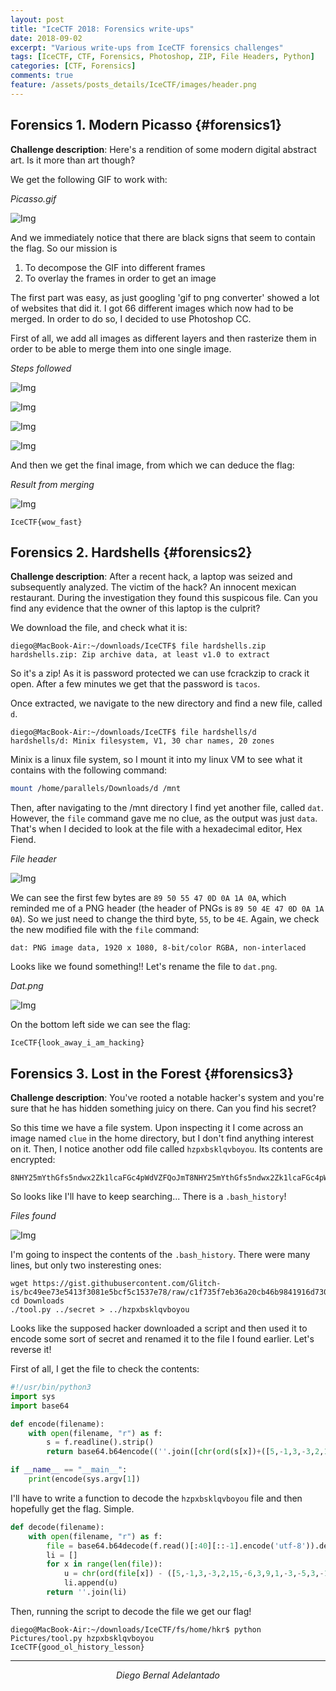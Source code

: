 ```yaml
---
layout: post
title: "IceCTF 2018: Forensics write-ups"
date: 2018-09-02
excerpt: "Various write-ups from IceCTF forensics challenges"
tags: [IceCTF, CTF, Forensics, Photoshop, ZIP, File Headers, Python]
categories: [CTF, Forensics]
comments: true
feature: /assets/posts_details/IceCTF/images/header.png
---
```


## Forensics 1. Modern Picasso {#forensics1}

**Challenge description**: Here's a rendition of some modern digital abstract art. Is it more than art though?

We get the following GIF to work with:

*Picasso.gif*

![Img](/assets/posts_details/IceCTF/forensics1/picasso.gif "Img")

And we immediately notice that there are black signs that seem to contain the flag. So our mission is

1. To decompose the GIF into different frames
2. To overlay the frames in order to get an image

The first part was easy, as just googling 'gif to png converter' showed a lot of websites that did it. I got 66 different images which now had to be merged. In order to do so, I decided to use Photoshop CC.

First of all, we add all images as different layers and then rasterize them in order to be able to merge them into one single image.

*Steps followed*

![Img](/assets/posts_details/IceCTF/forensics1/1.png "Img")

![Img](/assets/posts_details/IceCTF/forensics1/2.png "Img")

![Img](/assets/posts_details/IceCTF/forensics1/3.png "Img")

![Img](/assets/posts_details/IceCTF/forensics1/4.png "Img")

And then we get the final image, from which we can deduce the flag:

*Result from merging*

![Img](/assets/posts_details/IceCTF/forensics1/out.png "Img")

``
IceCTF{wow_fast}
``

## Forensics 2. Hardshells {#forensics2}

**Challenge description**: After a recent hack, a laptop was seized and subsequently analyzed. The victim of the hack? An innocent mexican restaurant. During the investigation they found this suspicous file. Can you find any evidence that the owner of this laptop is the culprit?

We download the file, and check what it is:

```console
diego@MacBook-Air:~/downloads/IceCTF$ file hardshells.zip
hardshells.zip: Zip archive data, at least v1.0 to extract
```

So it's a zip! As it is password protected we can use fcrackzip to crack it open. After a few minutes we get that the password is ``tacos``.

Once extracted, we navigate to the new directory and find a new file, called ``d``.

```console
diego@MacBook-Air:~/downloads/IceCTF$ file hardshells/d
hardshells/d: Minix filesystem, V1, 30 char names, 20 zones
```

Minix is a linux file system, so I mount it into my linux VM to see what it contains with the following command:

```sh
mount /home/parallels/Downloads/d /mnt
```

Then, after navigating to the /mnt directory I find yet another file, called ``dat``. However, the ``file`` command gave me no clue, as the output was just ``data``. That's when I decided to look at the file with a hexadecimal editor, Hex Fiend.

*File header*

![Img](/assets/posts_details/IceCTF/forensics2/header.png "Img")

We can see the first few bytes are ``89 50 55 47 0D 0A 1A 0A``, which reminded me of a PNG header (the header of PNGs is ``89 50 4E 47 0D 0A 1A 0A``). So we just need to change the third byte, ``55``, to be ``4E``. Again, we check the new modified file with the ``file`` command:

```
dat: PNG image data, 1920 x 1080, 8-bit/color RGBA, non-interlaced
```

Looks like we found something!! Let's rename the file to ``dat.png``.

*Dat.png*

![Img](/assets/posts_details/IceCTF/forensics2/dat.png "Img")

On the bottom left side we can see the flag:

``
IceCTF{look_away_i_am_hacking}
``

## Forensics 3. Lost in the Forest {#forensics3}

**Challenge description**: You've rooted a notable hacker's system and you're sure that he has hidden something juicy on there. Can you find his secret?

So this time we have a file system. Upon inspecting it I come across an image named ``clue`` in the home directory, but I don't find anything interest on it. Then, I notice another odd file called ``hzpxbsklqvboyou``. Its contents are encrypted:

```
8NHY25mYthGfs5ndwx2Zk1lcaFGc4pWdVZFQoJmT8NHY25mYthGfs5ndwx2Zk1lcaFGc4pWdVZFQoJmT8NHY25mYthGfs5ndwx2Zk1lcaFGc4pWdVZFQoJmT8NHY25mYthGfs5ndwx2Zk1lcaFGc4pWdVZFQoJmT8NHY25mYthGfs5ndwx2Zk1lcaFGc4pWdVZFQoJmT
```

So looks like I'll have to keep searching... There is a ``.bash_history``!

*Files found*

![Img](/assets/posts_details/IceCTF/forensics3/file.png "Img")

I'm going to inspect the contents of the ``.bash_history``. There were many lines, but only two insteresting ones:

```
wget https://gist.githubusercontent.com/Glitch-is/bc49ee73e5413f3081e5bcf5c1537e78/raw/c1f735f7eb36a20cb46b9841916d73017b5e46a3/eRkjLlksZp
cd Downloads
./tool.py ../secret > ../hzpxbsklqvboyou
```

Looks like the supposed hacker downloaded a script and then used it to encode some sort of secret and renamed it to the file I found earlier. Let's reverse it!

First of all, I get the file to check the contents:

```py
#!/usr/bin/python3
import sys
import base64

def encode(filename):
    with open(filename, "r") as f:
        s = f.readline().strip()
        return base64.b64encode((''.join([chr(ord(s[x])+([5,-1,3,-3,2,15,-6,3,9,1,-3,-5,3,-15] * 3)[x]) for x in range(len(s))])).encode('utf-8')).decode('utf-8')[::-1]*5

if __name__ == "__main__":
    print(encode(sys.argv[1])
```

I'll have to write a function to decode the ``hzpxbsklqvboyou`` file and then hopefully get the flag. Simple.

```py
def decode(filename):
    with open(filename, "r") as f:
        file = base64.b64decode(f.read()[:40][::-1].encode('utf-8')).decode('utf-8')
        li = []
        for x in range(len(file)):
            u = chr(ord(file[x]) - ([5,-1,3,-3,2,15,-6,3,9,1,-3,-5,3,-15] * 3)[x])
            li.append(u)
        return ''.join(li)
```

Then, running the script to decode the file we get our flag!

```console
diego@MacBook-Air:~/downloads/IceCTF/fs/home/hkr$ python Pictures/tool.py hzpxbsklqvboyou
IceCTF{good_ol_history_lesson}
```

---
<center><i>Diego Bernal Adelantado</i></center>
